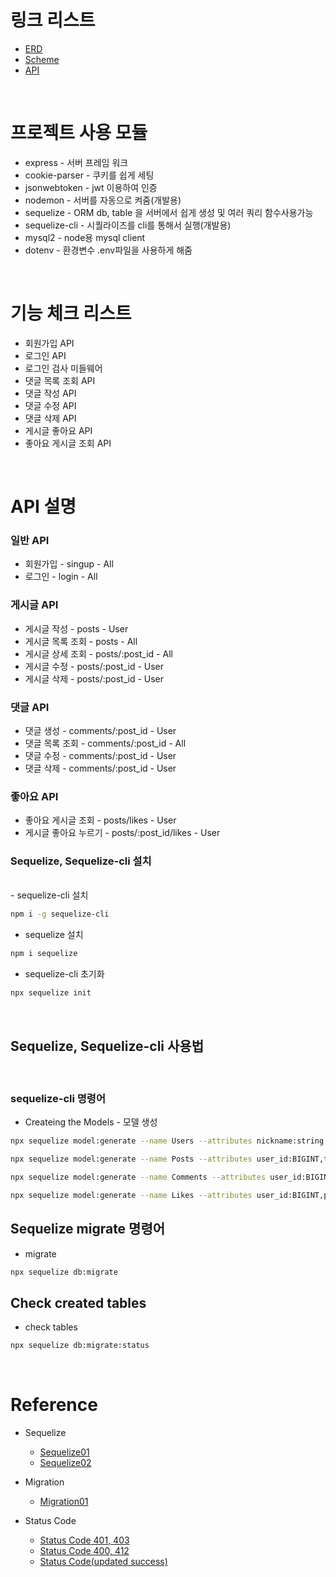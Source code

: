 # 링크 리스트

- [ERD](https://drawsql.app/teams/leos-team-8/diagrams/prac-node01)
- [Scheme](https://docs.google.com/spreadsheets/d/15lx0WcS6knWnNEvSA0UA5EXAQquI-P2R1NpKiqJvRsw/edit?usp=sharing)
- [API](https://docs.google.com/spreadsheets/d/1D_pfYw49hD_yI5M1Ul3ZfGCsD9qM7KURZHSe_O29yIM/edit?usp=sharing)

<br />

# 프로젝트 사용 모듈

- express - 서버 프레임 워크
- cookie-parser - 쿠키를 쉽게 세팅
- jsonwebtoken - jwt 이용하여 인증
- nodemon - 서버를 자동으로 켜줌(개발용)
- sequelize - ORM db, table 을 서버에서 쉽게 생성 및 여러 쿼리 함수사용가능
- sequelize-cli - 시퀄라이즈를 cli를 통해서 실행(개발용)
- mysql2 - node용 mysql client
- dotenv - 환경변수 .env파일을 사용하게 해줌

<br />

# 기능 체크 리스트

- 회원가입 API
- 로그인 API
- 로그인 검사 미들웨어
- 댓글 목록 조회 API
- 댓글 작성 API
- 댓글 수정 API
- 댓글 삭제 API
- 게시글 좋아요 API
- 좋아요 게시글 조회 API

<br />

# API 설명

### 일반 API

- 회원가입 - singup - All
- 로그인 - login - All

### 게시글 API

- 게시글 작성 - posts - User
- 게시글 목록 조회 - posts - All
- 게시글 상세 조회 - posts/:post_id - All
- 게시글 수정 - posts/:post_id - User
- 게시글 삭제 - posts/:post_id - User

### 댓글 API

- 댓글 생성 - comments/:post_id - User
- 댓글 목록 조회 - comments/:post_id - All
- 댓글 수정 - comments/:post_id - User
- 댓글 삭제 - comments/:post_id - User

### 좋아요 API

- 좋아요 게시글 조회 - posts/likes - User
- 게시글 좋아요 누르기 - posts/:post_id/likes - User

### Sequelize, Sequelize-cli 설치

<br />
- sequelize-cli 설치

```bash
npm i -g sequelize-cli
```

- sequelize 설치

```bash
npm i sequelize
```

- sequelize-cli 초기화

```bash
npx sequelize init
```

<br />

## Sequelize, Sequelize-cli 사용법

<br />

### sequelize-cli 명령어

- Createing the Models - 모델 생성

```bash
npx sequelize model:generate --name Users --attributes nickname:string,password:string
```

```bash
npx sequelize model:generate --name Posts --attributes user_id:BIGINT,title:string,content:text
```

```bash
npx sequelize model:generate --name Comments --attributes user_id:BIGINT,post_id:BIGINT,content:text
```

```bash
npx sequelize model:generate --name Likes --attributes user_id:BIGINT,post_id:BIGINT, comment_id:BIGINT
```

## Sequelize migrate 명령어

- migrate

```bash
npx sequelize db:migrate
```

## Check created tables

- check tables

```bash
npx sequelize db:migrate:status
```

<br />

# Reference

- Sequelize

  - [Sequelize01](https://kyounghwan01.github.io/blog/etc/sequelize/sequelize-join/#inner-outer-join%E1%84%8B%E1%85%B5%E1%84%85%E1%85%A1%E1%86%AB)
  - [Sequelize02](https://inpa.tistory.com/entry/ORM-%F0%9F%93%9A-sequelize-left-join-%ED%95%98%EB%8A%94%EB%B2%95)

- Migration

  - [Migration01](https://life-with-coding.tistory.com/68)

- Status Code
  - [Status Code 401, 403](https://sanghaklee.tistory.com/61)
  - [Status Code 400, 412](https://stackoverflow.com/questions/10730852/http-status-code-400-vs-412?noredirect=1&lq=1)
  - [Status Code(updated success)](https://www.moesif.com/blog/technical/api-design/Which-HTTP-Status-Code-To-Use-For-Every-CRUD-App/#200---299)
